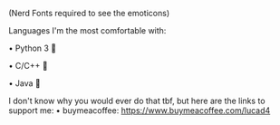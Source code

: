 (Nerd Fonts required to see the emoticons)


Languages I'm the most comfortable with:

• Python 3  

• C/C++  

• Java 


I don't know why you would ever do that tbf, but here are the links to support me:
• buymeacoffee: https://www.buymeacoffee.com/lucad4
